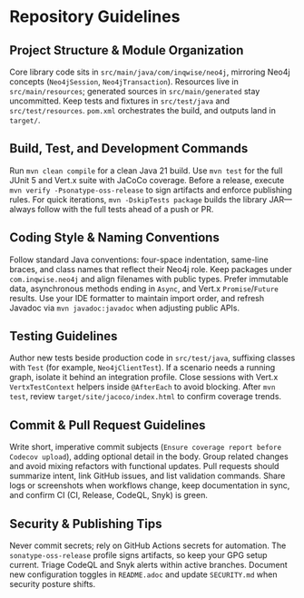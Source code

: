 # Repository Guidelines

## Project Structure & Module Organization
Core library code sits in `src/main/java/com/inqwise/neo4j`, mirroring Neo4j concepts (`Neo4jSession`, `Neo4jTransaction`). Resources live in `src/main/resources`; generated sources in `src/main/generated` stay uncommitted. Keep tests and fixtures in `src/test/java` and `src/test/resources`. `pom.xml` orchestrates the build, and outputs land in `target/`.

## Build, Test, and Development Commands
Run `mvn clean compile` for a clean Java 21 build. Use `mvn test` for the full JUnit 5 and Vert.x suite with JaCoCo coverage. Before a release, execute `mvn verify -Psonatype-oss-release` to sign artifacts and enforce publishing rules. For quick iterations, `mvn -DskipTests package` builds the library JAR—always follow with the full tests ahead of a push or PR.

## Coding Style & Naming Conventions
Follow standard Java conventions: four-space indentation, same-line braces, and class names that reflect their Neo4j role. Keep packages under `com.inqwise.neo4j` and align filenames with public types. Prefer immutable data, asynchronous methods ending in `Async`, and Vert.x `Promise`/`Future` results. Use your IDE formatter to maintain import order, and refresh Javadoc via `mvn javadoc:javadoc` when adjusting public APIs.

## Testing Guidelines
Author new tests beside production code in `src/test/java`, suffixing classes with `Test` (for example, `Neo4jClientTest`). If a scenario needs a running graph, isolate it behind an integration profile. Close sessions with Vert.x `VertxTestContext` helpers inside `@AfterEach` to avoid blocking. After `mvn test`, review `target/site/jacoco/index.html` to confirm coverage trends.

## Commit & Pull Request Guidelines
Write short, imperative commit subjects (`Ensure coverage report before Codecov upload`), adding optional detail in the body. Group related changes and avoid mixing refactors with functional updates. Pull requests should summarize intent, link GitHub issues, and list validation commands. Share logs or screenshots when workflows change, keep documentation in sync, and confirm CI (CI, Release, CodeQL, Snyk) is green.

## Security & Publishing Tips
Never commit secrets; rely on GitHub Actions secrets for automation. The `sonatype-oss-release` profile signs artifacts, so keep your GPG setup current. Triage CodeQL and Snyk alerts within active branches. Document new configuration toggles in `README.adoc` and update `SECURITY.md` when security posture shifts.
